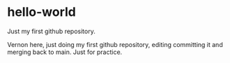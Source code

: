 # hello-world
Just my first github repository.

Vernon here, just doing my first github repository, editing committing it and merging back to main. Just for practice.
